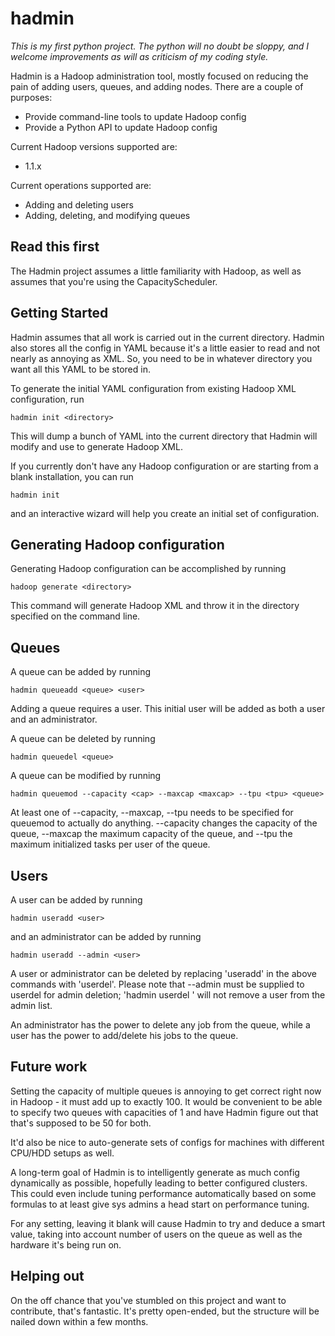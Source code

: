 # hadmin

*This is my first python project. The python will no doubt be sloppy,
and I welcome improvements as will as criticism of my coding style.*

Hadmin is a Hadoop administration tool, mostly focused on reducing the
pain of adding users, queues, and adding nodes. There are a couple of
purposes:

* Provide command-line tools to update Hadoop config
* Provide a Python API to update Hadoop config

Current Hadoop versions supported are:

* 1.1.x

Current operations supported are:

* Adding and deleting users
* Adding, deleting, and modifying queues

## Read this first
The Hadmin project assumes a little familiarity with Hadoop, as well
as assumes that you're using the CapacityScheduler.

## Getting Started
Hadmin assumes that all work is carried out in the current directory. Hadmin
also stores all the config in YAML because it's a little easier to read
and not nearly as annoying as XML. So, you need to be in whatever directory
you want all this YAML to be stored in.

To generate the initial YAML configuration from existing Hadoop XML
configuration, run

    hadmin init <directory>

This will dump a bunch of YAML into the current directory that Hadmin will
modify and use to generate Hadoop XML.

If you currently don't have any Hadoop configuration or are starting from
a blank installation, you can run

    hadmin init

and an interactive wizard will help you create an initial set of configuration.

## Generating Hadoop configuration
Generating Hadoop configuration can be accomplished by running

    hadoop generate <directory>

This command will generate Hadoop XML and throw it in the directory
specified on the command line.

## Queues
A queue can be added by running

    hadmin queueadd <queue> <user>

Adding a queue requires a user. This initial user will be added as both
a user and an administrator.

A queue can be deleted by running

    hadmin queuedel <queue>

A queue can be modified by running

    hadmin queuemod --capacity <cap> --maxcap <maxcap> --tpu <tpu> <queue>

At least one of --capacity, --maxcap, --tpu needs to be specified for
queuemod to actually do anything. --capacity changes the capacity of the
queue, --maxcap the maximum capacity of the queue, and --tpu the maximum
initialized tasks per user of the queue.

## Users
A user can be added by running

    hadmin useradd <user>

and an administrator can be added by running

    hadmin useradd --admin <user>

A user or administrator can be deleted by replacing 'useradd' in the above
commands with 'userdel'. Please note that --admin must be supplied to userdel
for admin deletion; 'hadmin userdel <user>' will not remove a user from the
admin list.

An administrator has the power to delete any job from the queue, while a user
has the power to add/delete his jobs to the queue.

## Future work
Setting the capacity of multiple queues is annoying to get correct right now
in Hadoop - it must add up to exactly 100. It would be convenient to be
able to specify two queues with capacities of 1 and have Hadmin figure out
that that's supposed to be 50 for both.

It'd also be nice to auto-generate sets of configs for machines with
different CPU/HDD setups as well.

A long-term goal of Hadmin is to intelligently generate as much config
dynamically as possible, hopefully leading to better configured clusters.
This could even include tuning performance automatically based on some
formulas to at least give sys admins a head start on performance tuning.

For any setting, leaving it blank will cause Hadmin to try and deduce a
smart value, taking into account number of users on the queue as well as
the hardware it's being run on.

## Helping out
On the off chance that you've stumbled on this project and want to
contribute, that's fantastic. It's pretty open-ended, but the structure
will be nailed down within a few months.

